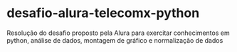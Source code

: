 # desafio-alura-telecomx-python
Resolução do desafio proposto pela Alura para exercitar conhecimentos em python, análise de dados, montagem de gráfico e normalização de dados
